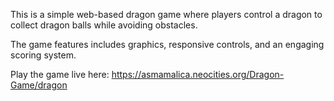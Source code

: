 This is a simple web-based dragon game where players control a dragon to collect dragon balls while avoiding obstacles. 

The game features includes graphics, responsive controls, and an engaging scoring system. 

Play the game live here:  https://asmamalica.neocities.org/Dragon-Game/dragon
